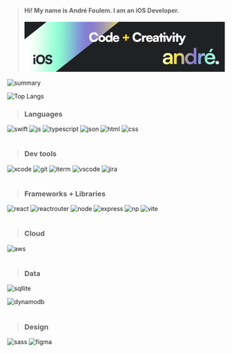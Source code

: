 > #### Hi! My name is André Foulem. I am an iOS Developer.
>
> ![banner](linkedin_header.webp)

![summary](https://github-readme-streak-stats.herokuapp.com/?user=andrefoulem)

![Top Langs](https://github-readme-stats.vercel.app/api/top-langs/?username=andrefoulem&layout=compactlangs_count=8&theme=tokyonight)

> ### Languages

![swift](https://img.shields.io/badge/Swift-FA7343?style=for-the-badge&logo=swift&logoColor=white)
![js](https://img.shields.io/badge/JavaScript-323330?style=for-the-badge&logo=javascript&logoColor=F7DF1E)
![typescript](https://img.shields.io/badge/TypeScript-007ACC?style=for-the-badge&logo=typescript&logoColor=white)
![json](https://img.shields.io/badge/json-5E5C5C?style=for-the-badge&logo=json&logoColor=white)
![html](https://img.shields.io/badge/HTML5-E34F26?style=for-the-badge&logo=html5&logoColor=white)
![css](https://img.shields.io/badge/CSS3-1572B6?style=for-the-badge&logo=css3&logoColor=white)

#

> ### Dev tools

![xcode](https://img.shields.io/badge/Xcode-007ACC?style=for-the-badge&logo=Xcode&logoColor=white)
![git](https://img.shields.io/badge/GIT-E44C30?style=for-the-badge&logo=git&logoColor=white)
![iterm](https://img.shields.io/badge/iTerm2-000000?style=for-the-badge&logo=iterm2&logoColor=white)
![vscode](https://img.shields.io/badge/VSCode-0078D4?style=for-the-badge&logo=visual%20studio%20code&logoColor=white)
![jira](https://img.shields.io/badge/Jira-0052CC?style=for-the-badge&logo=Jira&logoColor=white)

#

> ### Frameworks + Libraries

![react](https://img.shields.io/badge/React-20232A?style=for-the-badge&logo=react&logoColor=61DAFB)
![reactrouter](https://img.shields.io/badge/React_Router-CA4245?style=for-the-badge&logo=react-router&logoColor=white)
![node](https://img.shields.io/badge/Node.js-339933?style=for-the-badge&logo=nodedotjs&logoColor=white)
![express](https://img.shields.io/badge/Express.js-000000?style=for-the-badge&logo=express&logoColor=white)
![np](https://img.shields.io/badge/npm-CB3837?style=for-the-badge&logo=npm&logoColor=white)
![vite](https://img.shields.io/badge/Vite-B73BFE?style=for-the-badge&logo=vite&logoColor=FFD62E)

#

> ### Cloud

![aws](https://img.shields.io/badge/Amazon_AWS-FF9900?style=for-the-badge&logo=amazonaws&logoColor=white)

#

> ### Data

![sqllite](https://img.shields.io/badge/SQLite-07405E?style=for-the-badge&logo=sqlite&logoColor=white)

![dynamodb](https://img.shields.io/badge/Amazon%20DynamoDB-4053D6?style=for-the-badge&logo=Amazon%20DynamoDB&logoColor=white)

#

> ### Design

![sass](https://img.shields.io/badge/Sass-CC6699?style=for-the-badge&logo=sass&logoColor=white)
![figma](https://img.shields.io/badge/Figma-F24E1E?style=for-the-badge&logo=figma&logoColor=white)
